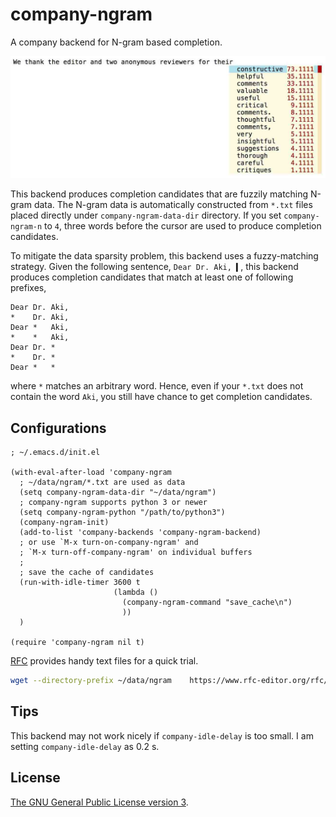 # company-ngram

A company backend for N-gram based completion.

![](screenshot.jpg)

This backend produces completion candidates that are fuzzily matching N-gram data.
The N-gram data is automatically constructed from `*.txt` files placed directly under `company-ngram-data-dir` directory.
If you set `company-ngram-n` to `4`, three words before the cursor are used to produce completion candidates.

To mitigate the data sparsity problem, this backend uses a fuzzy-matching strategy.
Given the following sentence, `Dear Dr. Aki, ▍`, this backend produces completion candidates that match at least one of following prefixes,

```
Dear Dr. Aki,
*    Dr. Aki,
Dear *   Aki,
*    *   Aki,
Dear Dr. *
*    Dr. *
Dear *   *
```

where `*` matches an arbitrary word.
Hence, even if your `*.txt` does not contain the word `Aki`, you still have chance to get completion candidates.

## Configurations

```elisp
; ~/.emacs.d/init.el

(with-eval-after-load 'company-ngram
  ; ~/data/ngram/*.txt are used as data
  (setq company-ngram-data-dir "~/data/ngram")
  ; company-ngram supports python 3 or newer
  (setq company-ngram-python "/path/to/python3")
  (company-ngram-init)
  (add-to-list 'company-backends 'company-ngram-backend)
  ; or use `M-x turn-on-company-ngram' and
  ; `M-x turn-off-company-ngram' on individual buffers
  ;
  ; save the cache of candidates
  (run-with-idle-timer 3600 t
                       (lambda ()
                         (company-ngram-command "save_cache\n")
                         ))
  )

(require 'company-ngram nil t)
```

[RFC](http://www.rfc-editor.org/rfc-index.html) provides handy text files for a quick trial.

```bash
wget --directory-prefix ~/data/ngram    https://www.rfc-editor.org/rfc/rfc{5661,6716,4949}.txt
```

## Tips

This backend may not work nicely if `company-idle-delay` is too small.
I am setting `company-idle-delay` as 0.2 s.

## License

[The GNU General Public License version 3](http://www.gnu.org/licenses/).
